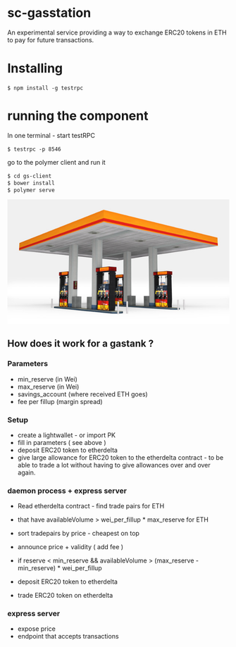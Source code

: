 # sc-gasstation

An experimental service providing a way to exchange ERC20 tokens in ETH to pay for future transactions. 

# Installing

```
$ npm install -g testrpc
```

# running the component

In one terminal - start testRPC

```
$ testrpc -p 8546
```

go to the polymer client and run it


```
$ cd gs-client
$ bower install
$ polymer serve
```


![Fill me up](images/station.jpeg)

## How does it work for a gastank ?

### Parameters

- min_reserve (in Wei)
- max_reserve (in Wei)
- savings_account (where received ETH goes)
- fee per fillup (margin spread)

### Setup

- create a lightwallet - or import PK
- fill in parameters ( see above )
- deposit ERC20 token to etherdelta
- give large allowance for ERC20 token to the etherdelta contract - to be able to trade a lot without having to give allowances over and over again.

### daemon process + express server

- Read etherdelta contract - find trade pairs for ETH
 - that have availableVolume > wei_per_fillup * max_reserve for ETH
- sort tradepairs by price - cheapest on top
- announce price + validity ( add fee ) 

- if reserve < min_reserve && availableVolume > (max_reserve - min_reserve) * wei_per_fillup
 - deposit ERC20 token to etherdelta
 - trade ERC20 token on etherdelta

### express server
- expose price
- endpoint that accepts transactions

